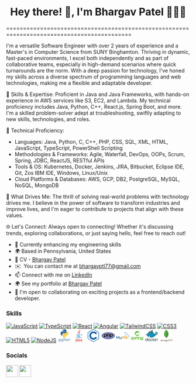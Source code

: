 <!-- <h1 align="center"> Hey there&nbsp;<img src="https://raw.githubusercontent.com/nixin72/nixin72/master/wave.gif" alt="👋🏻" height="45" width="45" />, I'm Bhargav Patel 🧑🏻‍💻 </h1> -->
<h1 align="center"> Hey there! 👋, I'm Bhargav Patel 🧑🏻‍💻 </h1>
===========================================================================================


I'm a versatile Software Engineer with over 2 years of experience and a Master's in Computer Science from SUNY Binghamton. Thriving in dynamic, fast-paced environments, I excel both independently and as part of collaborative teams, especially in high-demand scenarios where quick turnarounds are the norm. With a deep passion for technology, I've honed my skills across a diverse spectrum of programming languages and web technologies, making me a flexible and adaptable developer.

🚀 Skills & Expertise:
Proficient in Java and Java Frameworks, with hands-on experience in AWS services like S3, EC2, and Lambda. My technical proficiency includes Java, Python, C++, React.js, Spring Boot, and more.
I'm a skilled problem-solver adept at troubleshooting, swiftly adapting to new skills, technologies, and roles.

📌 Technical Proficiency:
- Languages: Java, Python, C, C++, PHP, CSS, SQL, XML, HTML, JavaScript, TypeScript, PowerShell Scripting
- Methodologies & Frameworks: Agile, Waterfall, DevOps, OOPs, Scrum, Spring, JDBC, ReactJS, RESTful APIs
- Tools & OS: Kubernetes, Docker, Jenkins, JIRA, Bitbucket, Eclipse IDE, Git, Zos IBM IDE, Windows, Linux/Unix
- Cloud Platforms & Databases: AWS, GCP, DB2, PostgreSQL, MySQL, NoSQL, MongoDB
    

🌟 What Drives Me:
The thrill of solving real-world problems with technology drives me. I believe in the power of software to transform industries and improve lives, and I'm eager to contribute to projects that align with these values.

🌐 Let's Connect:
Always open to connecting! Whether it's discussing trends, exploring collaborations, or just saying hello, feel free to reach out!


- 🌱  Currently enhancing my engineering skills
- 🌍  Based in Pennsylvania, United States
- 📨  CV - [Bhargav Patel](https://rb.gy/sh1xyd) 
- ✉️  You can contact me at [bhargavptl77@gmail.com](mailto:bhargavptl77@gmail.com)
- 📫  Connect with me on [LinkedIn](https://www.linkedin.com/in/bhargavpatel07/)
- 🌍  See my portfolio at [Bhargav Patel](https://www.linkedin.com/in/bhargavpatel07/)
- 🤝  I'm open to collaborating on exciting projects as a frontend/backend developer.

### Skills

<p align="left">
    <a href="https://developer.mozilla.org/en-US/docs/Web/JavaScript" target="_blank" rel="noreferrer"><img src="https://raw.githubusercontent.com/danielcranney/readme-generator/main/public/icons/skills/javascript-colored.svg" width="36" height="36" alt="JavaScript" /></a>
    <a href="https://www.typescriptlang.org/" target="_blank" rel="noreferrer"><img src="https://raw.githubusercontent.com/danielcranney/readme-generator/main/public/icons/skills/typescript-colored.svg" width="36" height="36" alt="TypeScript" /></a>
    <a href="https://reactjs.org/" target="_blank" rel="noreferrer"><img src="https://raw.githubusercontent.com/danielcranney/readme-generator/main/public/icons/skills/react-colored.svg" width="36" height="36" alt="React" /></a>
    <a href="https://angular.io/" target="_blank" rel="noreferrer"><img src="https://raw.githubusercontent.com/danielcranney/readme-generator/main/public/icons/skills/angularjs-colored.svg" width="36" height="36" alt="Angular" /></a>
    <a href="https://tailwindcss.com/" target="_blank" rel="noreferrer"><img src="https://raw.githubusercontent.com/danielcranney/readme-generator/main/public/icons/skills/tailwindcss-colored.svg" width="36" height="36" alt="TailwindCSS" /></a>
    <a href="https://www.w3.org/TR/CSS/#css" target="_blank" rel="noreferrer"><img src="https://raw.githubusercontent.com/danielcranney/readme-generator/main/public/icons/skills/css3-colored.svg" width="36" height="36" alt="CSS3" /></a>
    <a href="https://developer.mozilla.org/en-US/docs/Glossary/HTML5" target="_blank" rel="noreferrer"><img src="https://raw.githubusercontent.com/danielcranney/readme-generator/main/public/icons/skills/html5-colored.svg" width="36" height="36" alt="HTML5" /></a>
    <a href="https://nodejs.org/en/" target="_blank" rel="noreferrer"><img src="https://raw.githubusercontent.com/danielcranney/readme-generator/main/public/icons/skills/nodejs-colored.svg" width="36" height="36" alt="NodeJS" /></a>
    <a href="https://docs.python.org/3/" target="_blank" rel="noreferrer"><img src="https://github.com/devicons/devicon/blob/master/icons/python/python-original-wordmark.svg" width="36" height="36" alt="Python" /></a>
    <a href="https://docs.oracle.com/en/java/" target="_blank" rel="noreferrer"><img src="https://github.com/devicons/devicon/blob/master/icons/java/java-original-wordmark.svg" width="36" height="36" alt="Java" /></a>
    <a href="https://devdocs.io/cpp/" target="_blank" rel="noreferrer"><img src="https://github.com/devicons/devicon/blob/master/icons/c/c-line.svg" width="36" height="36" alt="C++" /></a>
    <a href="https://www.php.net/docs.php" target="_blank" rel="noreferrer"><img src="https://github.com/devicons/devicon/blob/master/icons/php/php-original.svg" width="36" height="36" alt="PHP" /></a>
    <a href="https://dev.mysql.com/doc/" target="_blank" rel="noreferrer"><img src="https://github.com/devicons/devicon/blob/master/icons/mysql/mysql-original-wordmark.svg" width="36" height="36" alt="MySQL" /></a>
    <a href="https://docs.spring.io/spring-boot/docs/current/reference/htmlsingle/" target="_blank" rel="noreferrer"><img src="https://github.com/devicons/devicon/blob/master/icons/spring/spring-original-wordmark.svg" width="36" height="36" alt="Spring" /></a>
    <a href="https://docs.docker.com/get-started/overview/" target="_blank" rel="noreferrer"><img src="https://github.com/devicons/devicon/blob/master/icons/docker/docker-original-wordmark.svg" width="36" height="36" alt="Docker" /></a>
    <a href="https://www.mongodb.com/docs/" target="_blank" rel="noreferrer"><img src="https://github.com/devicons/devicon/blob/master/icons/mongodb/mongodb-original-wordmark.svg" width="36" height="36" alt="MongoDB" /></a>
</p>

### Socials

<p align="left"> 
    <a href="https://www.github.com/pbhargav7" target="_blank" rel="noreferrer"><img src="https://raw.githubusercontent.com/danielcranney/readme-generator/main/public/icons/socials/github.svg" width="32" height="32" /></a>
    <a href="https://www.linkedin.com/in/shubham-d-patil" target="_blank" rel="noreferrer"><img src="https://raw.githubusercontent.com/danielcranney/readme-generator/main/public/icons/socials/linkedin.svg" width="32" height="32" /></a> 
 </p>
